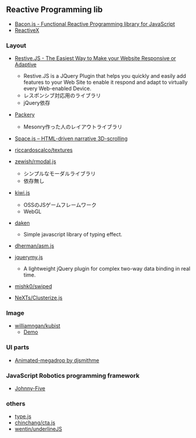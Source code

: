 ## Reactive Programming lib
- [Bacon.js - Functional Reactive Programming library for JavaScript](https://baconjs.github.io/)
- [ReactiveX](http://reactivex.io/)


### Layout

- [Restive.JS - The Easiest Way to Make your Website Responsive or Adaptive](http://restivejs.com/)
  - Restive.JS is a JQuery Plugin that helps you quickly and easily add features to your Web Site to enable it respond and adapt to virtually every Web-enabled Device. 
  - レスポンシブ対応用のライブラリ
  - jQuery依存

- [Packery](http://packery.metafizzy.co/)
  - Mesonry作った人のレイアウトライブラリ

- [Space.js – HTML-driven narrative 3D-scrolling](http://www.slashie.org/space.js/)

- [riccardoscalco/textures](https://github.com/riccardoscalco/textures)


- [zewish/rmodal.js](https://github.com/zewish/rmodal.js)
  - シンプルなモーダルライブラリ
  - 依存無し


- [kiwi.js](http://www.kiwijs.org/)
  - OSSのJSゲームフレームワーク
  - WebGL
- [daken](https://github.com/moschan/daken)
  - Simple javascript library of typing effect. 

- [dherman/asm.js](https://github.com/dherman/asm.js/)

- [jquerymy.js](http://jquerymy.com/?utm_source=javascriptweekly&utm_medium=email)
    - A lightweight jQuery plugin for complex two-way data binding in real time.

- [mishk0/swiped](https://github.com/mishk0/swiped)
- [NeXTs/Clusterize.js](https://github.com/NeXTs/Clusterize.js)

### Image
- [williamngan/kubist](https://github.com/williamngan/kubist)
  - [Demo](http://williamngan.github.io/kubist/)

### UI parts
- [Animated-megadrop by djsmithme](http://djsmithme.github.io/Animated-Megadrop/)

### JavaScript Robotics programming framework
- [Johnny-Five](http://johnny-five.io/)


### others
- [type.js](http://typejs.org/)
- [chinchang/cta.js](https://github.com/chinchang/cta.js#installation)
- [wentin/underlineJS](https://github.com/wentin/underlineJS)
